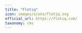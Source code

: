 ```yaml
---
title: "Flotiq"
icon: images/icons/flotiq.svg
official_url: https://flotiq.com/
taxonomy: cms
---
```

